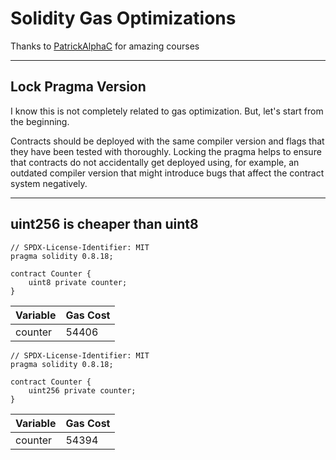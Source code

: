 # Solidity Gas Optimizations

Thanks to [PatrickAlphaC](https://github.com/PatrickAlphaC) for amazing courses

--------------

## Lock Pragma Version
I know this is not completely related to gas optimization. But, let's start from the beginning.

Contracts should be deployed with the same compiler version and flags that they have been tested with thoroughly. Locking the pragma helps to ensure that contracts do not accidentally get deployed using, for example, an outdated compiler version that might introduce bugs that affect the contract system negatively.

--------------

## uint256 is cheaper than uint8
```solidity
// SPDX-License-Identifier: MIT
pragma solidity 0.8.18;

contract Counter {
    uint8 private counter;
}
```
| Variable | Gas Cost |
|---|---|
| counter | 54406 | 

```solidity
// SPDX-License-Identifier: MIT
pragma solidity 0.8.18;

contract Counter {
    uint256 private counter;
}
```
| Variable | Gas Cost |
|---|---|
| counter | 54394 | 





